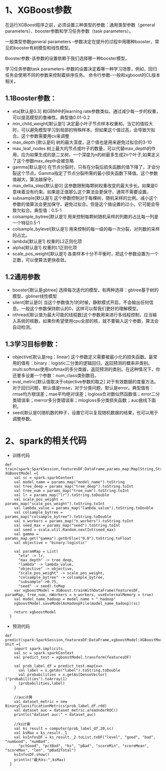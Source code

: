 # 1、XGBoost参数
在运行XGBoost程序之前，必须设置三种类型的参数：通用类型参数（general parameters）、booster参数和学习任务参数（task parameters）。

一般类型参数general parameters –参数决定在提升的过程中用哪种booster，常见的booster有树模型和线性模型。

Booster参数-该参数的设置依赖于我们选择哪一种booster模型。

学习任务参数task parameters-参数的设置决定着哪一种学习场景，例如，回归任务会使用不同的参数来控制着排序任务。
命令行参数-一般和xgboost的CL版本相关。
## 1.1Booster参数：
- eta[默认是0.3] 和GBM中的learning rate参数类似。通过减少每一步的权重，可以提高模型的鲁棒性。典型值0.01-0.2
- min_child_weight[默认是1] 决定最小叶子节点样本权重和。当它的值较大时，可以避免模型学习到局部的特殊样本。但如果这个值过高，会导致欠拟合。这个参数需要用cv来调整
- max_depth [默认是6] 树的最大深度，这个值也是用来避免过拟合的3-10
- max_leaf_nodes 树上最大的节点或叶子的数量，可以代替max_depth的作用，应为如果生成的是二叉树，一个深度为n的树最多生成2n个叶子,如果定义了这个参数max_depth会被忽略
- gamma[默认是0] 在节点分裂时，只有在分裂后损失函数的值下降了，才会分裂这个节点。Gamma指定了节点分裂所需的最小损失函数下降值。这个参数值越大，算法越保守。
- max_delta_step[默认是0] 这参数限制每颗树权重改变的最大步长。如果是0意味着没有约束。如果是正值那么这个算法会更保守，通常不需要设置。
- subsample[默认是1] 这个参数控制对于每棵树，随机采样的比例。减小这个参数的值算法会更加保守，避免过拟合。但是这个值设置的过小，它可能会导致欠拟合。典型值：0.5-1
- colsample_bytree[默认是1] 用来控制每颗树随机采样的列数的占比每一列是一个特征0.5-1
- colsample_bylevel[默认是1] 用来控制的每一级的每一次分裂，对列数的采样的占比。
- lambda[默认是1] 权重的L2正则化项
- alpha[默认是1] 权重的L1正则化项
- scale_pos_weight[默认是1] 各类样本十分不平衡时，把这个参数设置为一个正数，可以使算法更快收敛。

## 1.2通用参数
- booster[默认是gbtree]
选择每次迭代的模型，有两种选择：gbtree基于树的模型、gbliner线性模型
- silent[默认是0]
当这个参数值为1的时候，静默模式开启，不会输出任何信息。一般这个参数保持默认的0，这样可以帮我们更好的理解模型。
- nthread[默认值为最大可能的线程数]这个参数用来进行多线程控制，应当输入系统的核数，如果你希望使用cpu全部的核，就不要输入这个参数，算法会自动检测。

## 1.3学习目标参数：
- objective[默认是reg：linear]
这个参数定义需要被最小化的损失函数。最常用的值有：binary：logistic二分类的逻辑回归，返回预测的概率非类别。multi:softmax使用softmax的多分类器，返回预测的类别。在这种情况下，你还要多设置一个参数：num_class类别数目。
- eval_metric[默认值取决于objective参数的取之]
对于有效数据的度量方法。对于回归问题，默认值是rmse，对于分类问题，默认是error。典型值有：rmse均方根误差；mae平均绝对误差；logloss负对数似然函数值；error二分类错误率；merror多分类错误率；mlogloss多分类损失函数；auc曲线下面积。
- seed[默认是0]随机数的种子，设置它可以复现随机数据的结果，也可以用于调整参数。


# 2、spark的相关代码
- 训练代码
```
def train(spark:SparkSession,featuresDF:DataFrame,params_map:Map[String,String]): XGBoostModel ={
    val sc = spark.sparkContext
    val model_name = params_map("model_name").toString
    val tree_deep = params_map("tree_deep").toString.toInt
    val tree_num = params_map("tree_num").toString.toInt
    val lr = params_map("lr").toString.toDouble
    val scale_pos_weight = params_map("scale_pos_weight").toString.toInt
    val lambda_value = params_map("lambda_value").toString.toDouble
    val colsample_bytree = params_map("colsample_bytree").toString.toDouble
    val n_workers = params_map("n_workers").toString.toInt
    val seed_max = params_map("seed").toString.toInt
    val seed = scala.util.Random.nextInt(seed_max)
    val gamma = params_map.get("gamma").getOrElse("0.0").toString.toFloat
    val objective = "binary:logistic"

    val paramMap = List(
      "eta" -> lr,
      "max_depth" -> tree_deep,
      "lambda" -> lambda_value,
      "objective" -> objective,
      "scale_pos_weight" -> scale_pos_weight,
      "colsample_bytree" -> colsample_bytree,
      "subsample"->0.75,
      "seed" -> seed).toMap
    var xgboostModel = XGBoost.trainWithDataFrame(featuresDF, paramMap, tree_num, nWorkers = n_workers, useExternalMemory = true)
    val model_name_hadoop = model_name + "_hadoop"
    xgboostModel.saveModelAsHadoopFile(model_name_hadoop)(sc)

    return xgboostModel
  }
```

- 预测代码
```
def predict(spark:SparkSession,featuresDF:DataFrame,xgboostModel:XGBoostModel): Unit ={
    import spark.implicits._
    val sc = spark.sparkContext
    val predict_test = xgboostModel.transform(featuresDF)

    val prob_label_df = predict_test.map{x=>
      val label = x.getAs("label").toString.toDouble
      val probabilities = x.getAs[DenseVector]("probabilities").toArray(1)
      (probabilities,label)
    }

    //auc计算
    val dataset_metric = new BinaryClassificationMetrics(prob_label_df.rdd)
    val dataset_auc = dataset_metric.areaUnderROC()
    println("dataset auc:" + dataset_auc)

    //ks计算
    val ks_result = computer(prob_label_df,20,sc)
    val ksMax = ks_result._1
    val ksInfosDF = ks_result._2.toList.toDF("level", "good", "bad", "numGood", "numBad",
      "pctGood", "pctBad", "ks", "pBad", "scoreMin", "scoreMean", "scoreMax", "len", "pBad2Total")
    ksInfosDF.show()
    println("最大ks:",ksMax)
  }
```
